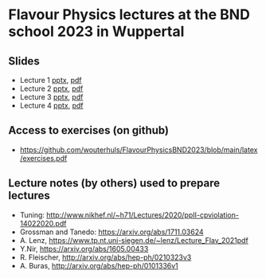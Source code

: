 # Flavour Physics lectures at the BND school 2023 in Wuppertal

## Slides

* Lecture 1 [pptx](https://surfdrive.surf.nl/files/index.php/s/8aCnSvEwWkLFTbk), [pdf](https://surfdrive.surf.nl/files/index.php/s/ieLw4wleOAwRVom)
* Lecture 2 [pptx](https://surfdrive.surf.nl/files/index.php/s/ivHAyBymFb5GuHC), [pdf](https://surfdrive.surf.nl/files/index.php/s/2wzMPW0oTovBOg7)
* Lecture 3 [pptx](https://surfdrive.surf.nl/files/index.php/s/1aSNK6LhGEuXs06), [pdf](https://surfdrive.surf.nl/files/index.php/s/JthbaFGsHhN1mno)
* Lecture 4 [pptx](https://surfdrive.surf.nl/files/index.php/s/SWoxMmdJhNTZY5Q), [pdf](https://surfdrive.surf.nl/files/index.php/s/83d8UrwohLSpsTT)

## Access to exercises (on github)

* https://github.com/wouterhuls/FlavourPhysicsBND2023/blob/main/latex/exercises.pdf


## Lecture notes (by others) used to prepare lectures

* Tuning: http://www.nikhef.nl/~h71/Lectures/2020/ppII-cpviolation-14022020.pdf
* Grossman and Tanedo: https://arxiv.org/abs/1711.03624
* A. Lenz, https://www.tp.nt.uni-siegen.de/~lenz/Lecture_Flav_2021pdf
* Y.Nir, https://arxiv.org/abs/1605.00433
* R. Fleischer, http://arxiv.org/abs/hep-ph/0210323v3 
* A. Buras, http://arxiv.org/abs/hep-ph/0101336v1

